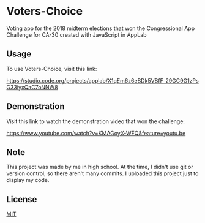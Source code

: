 # Voters-Choice
Voting app for the 2018 midterm elections that won the Congressional App Challenge for CA-30 created with JavaScript in AppLab

## Usage
To use Voters-Choice, visit this link:

https://studio.code.org/projects/applab/X1qEm6z6eBDk5VBfF_29GC9G1zPsG33iyxQaC7oNNW8

## Demonstration
Visit this link to watch the demonstration video that won the challenge:

https://www.youtube.com/watch?v=KMAGoyX-WFQ&feature=youtu.be

## Note
This project was made by me in high school. At the time, I didn't use git or version control, so there aren't many commits. I uploaded this project just to display my code.

## License
[MIT](https://choosealicense.com/licenses/mit/)
